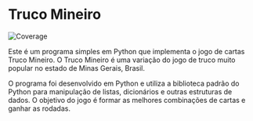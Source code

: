 # Truco Mineiro
![Coverage](https://img.shields.io/badge/coverage-66%25-green)

Este é um programa simples em Python que implementa o jogo de cartas Truco Mineiro. O Truco Mineiro é uma variação do jogo de truco muito popular no estado de Minas Gerais, Brasil.

O programa foi desenvolvido em Python e utiliza a biblioteca padrão do Python para manipulação de listas, dicionários e outras estruturas de dados. O objetivo do jogo é formar as melhores combinações de cartas e ganhar as rodadas.